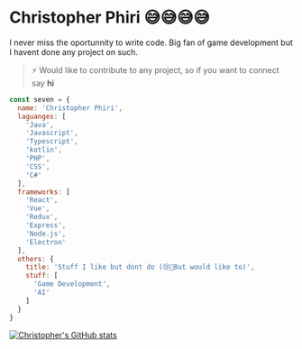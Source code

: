# Christopher Phiri 😅😅😅😅
I never miss the oportunnity to write code.
Big fan of game development but I havent done any project on such.

> ⚡ Would like to contribute to any project, so if you want to connect say **hi**

``` javascript
const seven = {
  name: 'Christopher Phiri',
  laguanges: [
    'Java',
    'Javascript',
    'Typescript',
    'kotlin',
    'PHP',
    'CSS',
    'C#'
  ],
  frameworks: [
    'React',
    'Vue',
    'Redux',
    'Express',
    'Node.js',
    'Electron'
  ],
  others: {
    title: 'Stuff I like but dont do (😢🥺But would like to)',
    stuff: [
      'Game Development',
      'AI'
    ]
  }
}
```

[![Christopher's GitHub stats](https://github-readme-stats.vercel.app/api?username=sevenreup)](https://github.com/anuraghazra/github-readme-stats)
